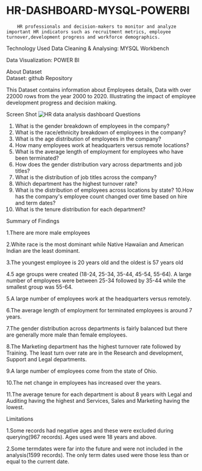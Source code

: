# HR-DASHBOARD-MYSQL-POWERBI

        HR professionals and decision-makers to monitor and analyze important HR indicators such as recruitment metrics, employee turnover,development progress and workforce demographics.
Technology Used
 Data Cleaning & Analysing: MYSQL Workbench
 
 Data Visualization: POWER BI

About Dataset             
 Dataset: github Repository
 
 This Dataset contains information about Employees details, Data with over 22000 rows from the year 2000 to 2020. Illustrating the impact of employee development progress and decision making.

Screen Shot
         ![HR data analysis dashboard](https://github.com/SRIDHAR-BASKARAN/HR-DASHBOARD-MYSQL-POWERBI/assets/142026057/b00fe232-f8b6-45e5-bad1-a8abe768dc15)
Questions
  1. What is the gender breakdown of employees in the company?
  2. What is the race/ethnicity breakdown of employees in the company?
  3. What is the age distribution of employees in the company?
  4. How many employees work at headquarters versus remote locations?
  5. What is the average length of employment for employees who have been terminated?
  6. How does the gender distribution vary across departments and job titles?
  7. What is the distribution of job titles across the company?
  8. Which department has the highest turnover rate?
  9. What is the distribution of employees across locations by state?
  10.How has the company's employee count changed over time based on hire and term dates?
  11. What is the tenure distribution for each department?

Summary of Findings
 
   1.There are more male employees

   2.White race is the most dominant while Native Hawaiian and American Indian are the least dominant.

   3.The youngest employee is 20 years old and the oldest is 57 years old

   4.5 age groups were created (18-24, 25-34, 35-44, 45-54, 55-64). A large number of employees were between 25-34 followed by 35-44 while the smallest group was 55-64.

   5.A large number of employees work at the headquarters versus remotely.

   6.The average length of employment for terminated employees is around 7 years.

   7.The gender distribution across departments is fairly balanced but there are generally more male than female employees.

   8.The Marketing department has the highest turnover rate followed by Training. The least turn over rate are in the Research and development, Support and Legal departments.

   9.A large number of employees come from the state of Ohio.

   10.The net change in employees has increased over the years.

   11.The average tenure for each department is about 8 years with Legal and Auditing having the highest and Services, Sales and Marketing having the lowest.

Limitations
   
 1.Some records had negative ages and these were excluded during querying(967 records). Ages used were 18 years and above.

 2.Some termdates were far into the future and were not included in the analysis(1599 records). The only term dates used were those less than or equal to the current date.
          
